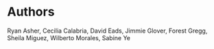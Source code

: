 # Authors
Ryan Asher, Cecilia Calabria, David Eads, Jimmie Glover, Forest Gregg, Sheila Miguez, Wilberto Morales, Sabine Ye
